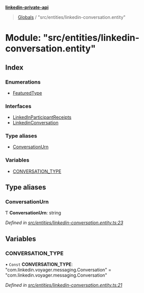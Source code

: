 **[linkedin-private-api](../README.md)**

> [Globals](../globals.md) / "src/entities/linkedin-conversation.entity"

# Module: "src/entities/linkedin-conversation.entity"

## Index

### Enumerations

* [FeaturedType](../enums/_src_entities_linkedin_conversation_entity_.featuredtype.md)

### Interfaces

* [LinkedInParticipantReceipts](../interfaces/_src_entities_linkedin_conversation_entity_.linkedinparticipantreceipts.md)
* [LinkedinConversation](../interfaces/_src_entities_linkedin_conversation_entity_.linkedinconversation.md)

### Type aliases

* [ConversationUrn](_src_entities_linkedin_conversation_entity_.md#conversationurn)

### Variables

* [CONVERSATION\_TYPE](_src_entities_linkedin_conversation_entity_.md#conversation_type)

## Type aliases

### ConversationUrn

Ƭ  **ConversationUrn**: string

*Defined in [src/entities/linkedin-conversation.entity.ts:23](https://github.com/cosiall/linkedin-private-api/blob/f0f3775/src/entities/linkedin-conversation.entity.ts#L23)*

## Variables

### CONVERSATION\_TYPE

• `Const` **CONVERSATION\_TYPE**: \"com.linkedin.voyager.messaging.Conversation\" = "com.linkedin.voyager.messaging.Conversation"

*Defined in [src/entities/linkedin-conversation.entity.ts:21](https://github.com/cosiall/linkedin-private-api/blob/f0f3775/src/entities/linkedin-conversation.entity.ts#L21)*
